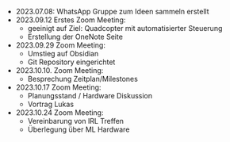 - 2023.07.08: WhatsApp Gruppe zum Ideen sammeln erstellt
- 2023.09.12 Erstes Zoom Meeting:
	- geeinigt auf Ziel: Quadcopter mit automatisierter Steuerung
	- Erstellung der OneNote Seite
- 2023.09.29 Zoom Meeting:
	- Umstieg auf Obsidian
	- Git Repository eingerichtet
- 2023.10.10. Zoom Meeting:
	- Besprechung Zeitplan/Milestones
- 2023.10.17 Zoom Meeting:
	- Planungsstand / Hardware Diskussion 
	- Vortrag Lukas
- 2023.10.24 Zoom Meeting:
	- Vereinbarung von IRL Treffen
	- Überlegung über ML Hardware
